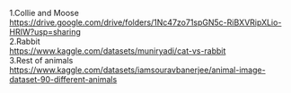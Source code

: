 1.Collie and Moose 
<br>
https://drive.google.com/drive/folders/1Nc47zo71spGN5c-RiBXVRipXLio-HRIW?usp=sharing<br>
2.Rabbit
<br>
https://www.kaggle.com/datasets/muniryadi/cat-vs-rabbit<br>
3.Rest of animals<br>
https://www.kaggle.com/datasets/iamsouravbanerjee/animal-image-dataset-90-different-animals